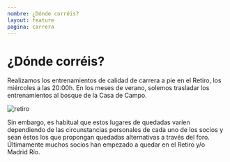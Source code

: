 ```yaml
---
nombre: ¿Dónde corréis?
layout: feature
pagina: carrera
---
```

# ¿Dónde corréis?

Realizamos los entrenamientos de calidad de carrera a pie en el Retiro, los miércoles a las 20:00h. En los meses de verano, solemos trasladar los entrenamientos al bosque de la Casa de Campo.

![retiro](https://aguaverde.org/assets/static/correr-w843.f0ae1956870c6094cb697532a1ebe269.jpg)

Sin embargo, es habitual que estos lugares de quedadas varíen dependiendo de las circunstancias personales de cada uno de los socios y sean éstos los que propongan quedadas alternativas a través del foro. Últimamente muchos socios han empezado a quedar en el Retiro y/o Madrid Río.